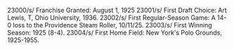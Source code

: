 23000/s/ Franchise Granted: August 1, 1925
23001/s/ First Draft Choice: Art Lewis, T, Ohio University, 1936.
23002/s/ First Regular-Season Game: A 14-0 loss to the Providence Steam Roller, 10/11/25.
23003/s/ First Winning Season: 1925 (8-4).
23004/s/ First Home Field: New York's Polo Grounds, 1925-1955.